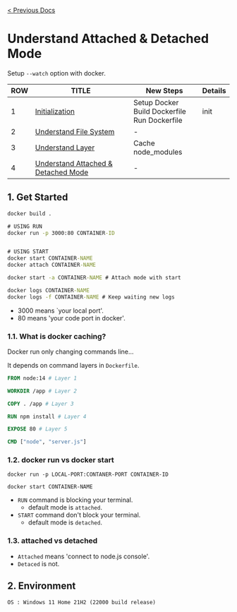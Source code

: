 [< Previous Docs](../README.md)

# Understand Attached & Detached Mode

Setup `--watch` option with docker.

| ROW | TITLE      | New Steps | Details |
| --- | ---------- | ----- | ------- |
| 1 | [Initialization](https://github.com/unchaptered/docker-and-kubernetes/tree/main/1.%20Initialization) | Setup Docker <br> Build Dockerfile <br> Run Dockerfile | init |
| 2 | [Understand File System](https://github.com/unchaptered/docker-and-kubernetes/tree/main/2.%20Understand%20File%20System) | - | 
| 3 | [Understand Layer](https://github.com/unchaptered/docker-and-kubernetes/tree/main/3.%20Understand%20Layer) | Cache node_modules |
| 4 | [Understand Attached & Detached Mode](https://github.com/unchaptered/docker-and-kubernetes/tree/main/4.%20Understand%20Attached%20&%20Detached%20Mode) | - |

## 1. Get Started

```cmd
docker build .

# USING RUN
docker run -p 3000:80 CONTAINER-ID


# USING START
docker start CONTAINER-NAME
docker attach CONTAINER-NAME

docker start -a CONTAINER-NAME # Attach mode with start

docker logs CONTAINER-NAME
docker logs -f CONTAINER-NAME # Keep waiting new logs
```

- 3000 means `your local port'.
- 80 means 'your code port in docker'.

### 1.1. What is docker caching?

Docker run only changing commands line...

It depends on command layers in `Dockerfile`.

```dockerfile
FROM node:14 # Layer 1

WORKDIR /app # Layer 2

COPY . /app # Layer 3

RUN npm install # Layer 4

EXPOSE 80 # Layer 5

CMD ["node", "server.js"]
```

### 1.2. docker run vs docker start

```
docker run -p LOCAL-PORT:CONTANER-PORT CONTAINER-ID

docker start CONTAINER-NAME
```

- `RUN` command is blocking your terminal.
    - default mode is `attached`.
- `START` command don't block your terminal.
    - default mode is `detached`.

### 1.3. attached vs detached

- `Attached` means 'connect to node.js console'.
- `Detaced` is not.

## 2. Environment

```
OS : Windows 11 Home 21H2 (22000 build release)
```